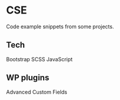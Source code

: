# CSE
Code example snippets from some projects.

Tech
----------
Bootstrap
SCSS
JavaScript

WP plugins
----------
Advanced Custom Fields